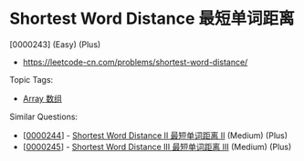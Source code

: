 # Shortest Word Distance 最短单词距离

[0000243] (Easy) (Plus)

- https://leetcode-cn.com/problems/shortest-word-distance/

Topic Tags:

- [Array 数组](https://leetcode-cn.com/tag/array/)

Similar Questions:

- [[0000244](https://leetcode-cn.com/problems/shortest-word-distance-ii/)] - [Shortest Word Distance II 最短单词距离 II](./0000244.shortest-word-distance-ii.md) (Medium) (Plus)
- [[0000245](https://leetcode-cn.com/problems/shortest-word-distance-iii/)] - [Shortest Word Distance III 最短单词距离 III](./0000245.shortest-word-distance-iii.md) (Medium) (Plus)
